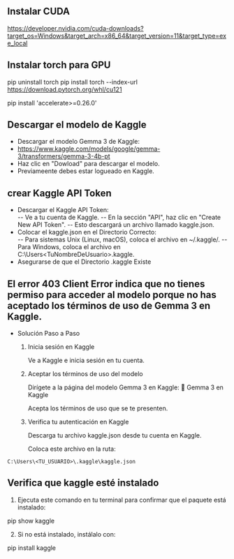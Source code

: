 ## Instalar CUDA
https://developer.nvidia.com/cuda-downloads?target_os=Windows&target_arch=x86_64&target_version=11&target_type=exe_local

## Instalar torch para GPU
pip uninstall torch
pip install torch --index-url https://download.pytorch.org/whl/cu121


pip install 'accelerate>=0.26.0'

## Descargar el modelo de Kaggle

- Descargar el modelo Gemma 3 de Kaggle:
- https://www.kaggle.com/models/google/gemma-3/transformers/gemma-3-4b-pt
- Haz clic en "Dowload" para descargar el modelo.
- Previameente debes estar logueado en Kaggle.

## crear Kaggle API Token

- Descargar el Kaggle API Token:  
-- Ve a tu cuenta de Kaggle.
-- En la sección "API", haz clic en "Create New API Token".
-- Esto descargará un archivo llamado kaggle.json.
- Colocar el kaggle.json en el Directorio Correcto:  
-- Para sistemas Unix (Linux, macOS), coloca el archivo en ~/.kaggle/.
-- Para Windows, coloca el archivo en C:\Users\<TuNombreDeUsuario>\.kaggle\.
- Asegurarse de que el Directorio .kaggle Existe

## El error 403 Client Error indica que no tienes permiso para acceder al modelo porque no has aceptado los términos de uso de Gemma 3 en Kaggle.
- Solución Paso a Paso

    1. Inicia sesión en Kaggle

        Ve a Kaggle e inicia sesión en tu cuenta.

    2. Aceptar los términos de uso del modelo

        Dirígete a la página del modelo Gemma 3 en Kaggle:
        🔗 Gemma 3 en Kaggle

        Acepta los términos de uso que se te presenten.

    3. Verifica tu autenticación en Kaggle

        Descarga tu archivo kaggle.json desde tu cuenta en Kaggle.

        Coloca este archivo en la ruta:

```C:\Users\<TU_USUARIO>\.kaggle\kaggle.json```

## Verifica que kaggle esté instalado

1. Ejecuta este comando en tu terminal para confirmar que el paquete está instalado:

pip show kaggle

2. Si no está instalado, instálalo con:

pip install kaggle


